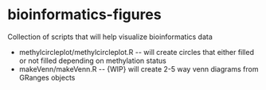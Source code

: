 bioinformatics-figures
======================

Collection of scripts that will help visualize bioinformatics data

* methylcircleplot/methylcircleplot.R -- will create circles that either filled or not filled depending on methylation status
* makeVenn/makeVenn.R -- {WIP}  will create 2-5 way venn diagrams from GRanges objects
